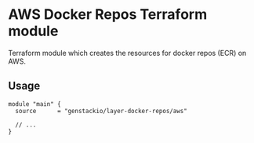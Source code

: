 # AWS Docker Repos Terraform module

Terraform module which creates the resources for docker repos (ECR) on AWS.

## Usage

```hcl
module "main" {
  source      = "genstackio/layer-docker-repos/aws"

  // ...
}
```
